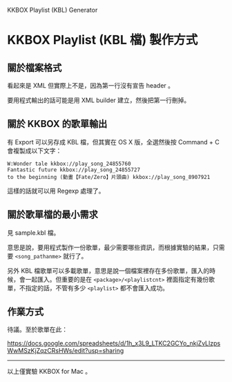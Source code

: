 KKBOX Playlist (KBL) Generator

# KKBOX Playlist (KBL 檔) 製作方式

## 關於檔案格式

看起來是 XML 但實際上不是，因為第一行沒有宣告 header 。

要用程式輸出的話可能是用 XML builder 建立，然後把第一行刪掉。

## 關於 KKBOX 的歌單輸出

有 Export 可以另存成 KBL 檔，但其實在 OS X 版，全選然後按 Command + C 會複製成以下文字：

    W:Wonder tale kkbox://play_song_24855760
    Fantastic future kkbox://play_song_24855727
    to the beginning (動畫【Fate/Zero】片頭曲) kkbox://play_song_8907921

這樣的話就可以用 Regexp 處理了。

## 關於歌單檔的最小需求

見 sample.kbl 檔。

意思是說，要用程式製作一份歌單，最少需要哪些資訊，而根據實驗的結果，只需要 `<song_pathanme>` 就行了。

另外 KBL 檔歌單可以多載歌單，意思是說一個檔案裡存在多份歌單，匯入的時候，會一起匯入。但重要的是在 `<package>/<playlistcnt>` 裡面指定有幾份歌單，不指定的話，不管有多少 `<playlist>` 都不會匯入成功。

## 作業方式

待議。至於歌單在此：

https://docs.google.com/spreadsheets/d/1h_x3L9_LTKC2GCYo_nkjZvLlzpsWwMSzKjZqzCRsHWs/edit?usp=sharing

---

以上僅實驗 KKBOX for Mac 。
